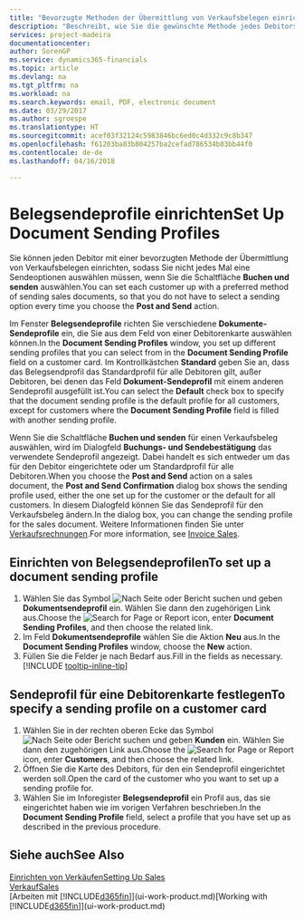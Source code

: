 ```yaml
---
title: "Bevorzugte Methoden der Übermittlung von Verkaufsbelegen einrichten | Microsoft Docs"
description: "Beschreibt, wie Sie die gewünschte Methode jedes Debitors der Übermittlung von Verkaufsbelegen eingerichtet, z Buchen, PDF-Dateien, elektronischer Beleg, usw."
services: project-madeira
documentationcenter: 
author: SorenGP
ms.service: dynamics365-financials
ms.topic: article
ms.devlang: na
ms.tgt_pltfrm: na
ms.workload: na
ms.search.keywords: email, PDF, electronic document
ms.date: 03/29/2017
ms.author: sgroespe
ms.translationtype: HT
ms.sourcegitcommit: acef03f32124c5983846bc6ed0c4d332c9c8b347
ms.openlocfilehash: f61203ba83b804257ba2cefad786534b83bb44f0
ms.contentlocale: de-de
ms.lasthandoff: 04/16/2018

---
```

# <a name="set-up-document-sending-profiles"></a><span data-ttu-id="6272e-103">Belegsendeprofile einrichten</span><span class="sxs-lookup"><span data-stu-id="6272e-103">Set Up Document Sending Profiles</span></span>
<span data-ttu-id="6272e-104">Sie können jeden Debitor mit einer bevorzugten Methode der Übermittlung von Verkaufsbelegen einrichten, sodass Sie nicht jedes Mal eine Sendeoptionen auswählen müssen, wenn Sie die Schaltfläche **Buchen und senden** auswählen.</span><span class="sxs-lookup"><span data-stu-id="6272e-104">You can set each customer up with a preferred method of sending sales documents, so that you do not have to select a sending option every time you choose the **Post and Send** action.</span></span>

<span data-ttu-id="6272e-105">Im Fenster **Belegsendeprofile** richten Sie verschiedene **Dokumente-Sendeprofile** ein, die Sie aus dem Feld von einer Debitorenkarte auswählen können.</span><span class="sxs-lookup"><span data-stu-id="6272e-105">In the **Document Sending Profiles** window, you set up different sending profiles that you can select from in the **Document Sending Profile** field on a customer card.</span></span> <span data-ttu-id="6272e-106">Im Kontrollkästchen **Standard** geben Sie an, dass das Belegsendprofil das Standardprofil für alle Debitoren gilt, außer Debitoren, bei denen das Feld **Dokument-Sendeprofil** mit einem anderen Sendeprofil ausgefüllt ist.</span><span class="sxs-lookup"><span data-stu-id="6272e-106">You can select the **Default** check box to specify that the document sending profile is the default profile for all customers, except for customers where the **Document Sending Profile** field is filled with another sending profile.</span></span>

<span data-ttu-id="6272e-107">Wenn Sie die Schaltfläche **Buchen und senden** für einen Verkaufsbeleg auswählen, wird im Dialogfeld **Buchungs- und Sendebestätigung** das verwendete Sendeprofil angezeigt. Dabei handelt es sich entweder um das für den Debitor eingerichtete oder um Standardprofil für alle Debitoren.</span><span class="sxs-lookup"><span data-stu-id="6272e-107">When you choose the **Post and Send** action on a sales document, the **Post and Send Confirmation** dialog box shows the sending profile used, either the one set up for the customer or the default for all customers.</span></span> <span data-ttu-id="6272e-108">In diesem Dialogfeld können Sie das Sendeprofil für den Verkaufsbeleg ändern.</span><span class="sxs-lookup"><span data-stu-id="6272e-108">In the dialog box, you can change the sending profile for the sales document.</span></span> <span data-ttu-id="6272e-109">Weitere Informationen finden Sie unter [Verkaufsrechnungen](sales-how-invoice-sales.md).</span><span class="sxs-lookup"><span data-stu-id="6272e-109">For more information, see [Invoice Sales](sales-how-invoice-sales.md).</span></span>

## <a name="to-set-up-a-document-sending-profile"></a><span data-ttu-id="6272e-110">Einrichten von Belegsendeprofilen</span><span class="sxs-lookup"><span data-stu-id="6272e-110">To set up a document sending profile</span></span>
1. <span data-ttu-id="6272e-111">Wählen Sie das Symbol ![Nach Seite oder Bericht suchen](media/ui-search/search_small.png "Nach Seite oder Bericht suchen") und geben **Dokumentsendeprofil** ein. Wählen Sie dann den zugehörigen Link aus.</span><span class="sxs-lookup"><span data-stu-id="6272e-111">Choose the ![Search for Page or Report](media/ui-search/search_small.png "Search for Page or Report icon") icon, enter **Document Sending Profiles**, and then choose the related link.</span></span>
2. <span data-ttu-id="6272e-112">Im Feld **Dokumentsendeprofile** wählen Sie die Aktion **Neu** aus.</span><span class="sxs-lookup"><span data-stu-id="6272e-112">In the **Document Sending Profiles** window, choose the **New** action.</span></span>
3. <span data-ttu-id="6272e-113">Füllen Sie die Felder je nach Bedarf aus.</span><span class="sxs-lookup"><span data-stu-id="6272e-113">Fill in the fields as necessary.</span></span> [!INCLUDE [tooltip-inline-tip](includes/tooltip-inline-tip_md.md)]

## <a name="to-specify-a-sending-profile-on-a-customer-card"></a><span data-ttu-id="6272e-114">Sendeprofil für eine Debitorenkarte festlegen</span><span class="sxs-lookup"><span data-stu-id="6272e-114">To specify a sending profile on a customer card</span></span>
1. <span data-ttu-id="6272e-115">Wählen Sie in der rechten oberen Ecke das Symbol ![Nach Seite oder Bericht suchen](media/ui-search/search_small.png "Nach Seite oder Bericht suchen") und geben **Kunden** ein. Wählen Sie dann den zugehörigen Link aus.</span><span class="sxs-lookup"><span data-stu-id="6272e-115">Choose the ![Search for Page or Report](media/ui-search/search_small.png "Search for Page or Report icon") icon, enter **Customers**, and then choose the related link.</span></span>
2. <span data-ttu-id="6272e-116">Öffnen Sie die Karte des Debitors, für den ein Sendeprofil eingerichtet werden soll.</span><span class="sxs-lookup"><span data-stu-id="6272e-116">Open the card of the customer who you want to set up a sending profile for.</span></span>
3. <span data-ttu-id="6272e-117">Wählen Sie im Inforegister **Belegsendeprofil** ein Profil aus, das sie eingerichtet haben wie im vorigen Verfahren beschrieben.</span><span class="sxs-lookup"><span data-stu-id="6272e-117">In the **Document Sending Profile** field, select a profile that you have set up as described in the previous procedure.</span></span>

## <a name="see-also"></a><span data-ttu-id="6272e-118">Siehe auch</span><span class="sxs-lookup"><span data-stu-id="6272e-118">See Also</span></span>
[<span data-ttu-id="6272e-119">Einrichten von Verkäufen</span><span class="sxs-lookup"><span data-stu-id="6272e-119">Setting Up Sales</span></span>](sales-setup-sales.md)  
[<span data-ttu-id="6272e-120">Verkauf</span><span class="sxs-lookup"><span data-stu-id="6272e-120">Sales</span></span>](sales-manage-sales.md)  
<span data-ttu-id="6272e-121">[Arbeiten mit [!INCLUDE[d365fin](includes/d365fin_md.md)]](ui-work-product.md)</span><span class="sxs-lookup"><span data-stu-id="6272e-121">[Working with [!INCLUDE[d365fin](includes/d365fin_md.md)]](ui-work-product.md)</span></span>


